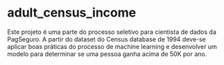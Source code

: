 # adult_census_income
Este projeto é uma parte do processo seletivo para cientista de dados da PagSeguro. A partir do dataset do Census database de 1994 deve-se aplicar boas práticas do processo de machine learning e desenvolver um modelo para determinar se uma pessoa ganha acima de 50K por ano.